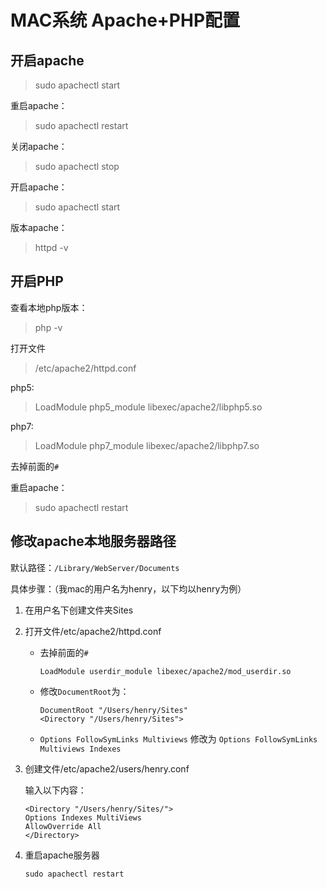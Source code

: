 # MAC系统 Apache+PHP配置

## 开启apache

> sudo apachectl start

重启apache：
> sudo apachectl restart

关闭apache：
> sudo apachectl stop

开启apache：
> sudo apachectl start

版本apache：
> httpd -v

## 开启PHP

查看本地php版本：
> php -v

打开文件
> /etc/apache2/httpd.conf

php5:
> LoadModule php5_module libexec/apache2/libphp5.so

php7:
> LoadModule php7_module libexec/apache2/libphp7.so

去掉前面的`#`

重启apache：
> sudo apachectl restart

## 修改apache本地服务器路径

默认路径：`/Library/WebServer/Documents`

具体步骤：（我mac的用户名为henry，以下均以henry为例）

1. 在用户名下创建文件夹Sites

2. 打开文件/etc/apache2/httpd.conf

    * 去掉前面的`#`
    
        `LoadModule userdir_module libexec/apache2/mod_userdir.so`

    * 修改`DocumentRoot`为：

        ```t
        DocumentRoot "/Users/henry/Sites"
        <Directory "/Users/henry/Sites">
        ```

    * `Options FollowSymLinks Multiviews` 修改为 `Options FollowSymLinks Multiviews Indexes`

3. 创建文件/etc/apache2/users/henry.conf

    输入以下内容：
    
    ```t
    <Directory "/Users/henry/Sites/">
    Options Indexes MultiViews
    AllowOverride All
    </Directory>
    ```

4. 重启apache服务器

    `sudo apachectl restart`


